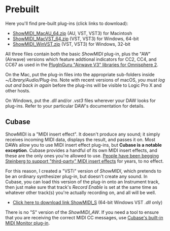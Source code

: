 # Prebuilt
Here you'll find pre-built plug-ins (click links to download):
 * [ShowMIDI_MacAU_64.zip](https://github.com/getdunne/ShowMIDI/raw/master/Prebuilt/ShowMIDI_Mac.zip) (AU, VST, VST3) for Macintosh
 * [ShowMIDI_MacVST_64.zip](https://github.com/getdunne/ShowMIDI/raw/master/Prebuilt/ShowMIDI_MacVST_64.zip) (VST, VST3) for Windows, 64-bit
 * [ShowMIDI_WinVST.zip](https://github.com/getdunne/ShowMIDI/raw/master/Prebuilt/ShowMIDI_WinVST.zip) (VST, VST3) for Windows, 32-bit

All three files contain both the basic *ShowMIDI* plug-in, plus the "AW" (Airwave) versions which feature addtional indicators for CC2, CC4, and CC67 as used in the [PlugInGuru "Airwave V3" libraries for Omnisphere 2](https://www.pluginguru.com/products/airwave-v3/).

On the Mac, put the plug-in files into the appropriate sub-folders inside *~/Library/Audio/Plug-Ins*. Note with recent versions of macOS, *you must log out and back in again* before the plug-ins will be visible to Logic Pro X and other hosts.

On Windows, put the *.dll* and/or *.vst3* files wherever your DAW looks for plug-ins. Refer to your particular DAW's documentation for details.

## Cubase
ShowMIDI is a "MIDI insert effect". It doesn't produce any sound; it simply receives incoming MIDI data, displays the result, and passes it on. Most DAWs allow you to use MIDI insert effect plug-ins, but **Cubase is a notable exception**. Cubase provides a handful of its own MIDI insert effects, and these are the only ones you're allowed to use. [People have been begging Steinberg to support "third-party" MIDI insert effects](https://www.steinberg.net/forums/viewtopic.php?t=111740) for years, to no effect.

For this reason, I created a "VSTi" version of *ShowMIDI*, which pretends to be an ordinary synthesizer plug-in, but doesn't create any sound. In Cubase, you can load this version of the plug-in onto an Instrument track, then just make sure that track's *Record Enable* is set at the same time as whatever other track(s) you're actually recording on, and all will be well.

  * [Click here to download link ShowMIDI_S](https://github.com/getdunne/ShowMIDI/raw/master/Prebuilt/ShowMIDI_S.zip) (64-bit Windows VST *.dll* only)

There is no "S" version of the *ShowMIDI_AW*. If you need a tool to ensure that you are receiving the correct MIDI CC messages, use [Cubase's built-in MIDI Monitor plug-in](https://steinberg.help/cubase_plugin_reference/v9/en/_shared/topics/plug_ref/midi_monitor_r.html).

